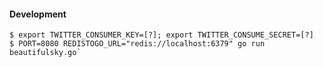 #### Development

    $ export TWITTER_CONSUMER_KEY=[?]; export TWITTER_CONSUME_SECRET=[?]
    $ PORT=8080 REDISTOGO_URL="redis://localhost:6379" go run beautifulsky.go`
